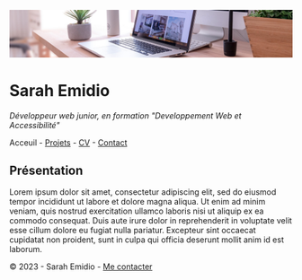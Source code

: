 ![bureau](bureau.jpg)

# Sarah Emidio

*Développeur web junior, en formation "Developpement Web et Accessibilité"*

Acceuil - [Projets](Projets.md) - [CV](CV.md) - [Contact]() 

## Présentation

Lorem ipsum dolor sit amet, consectetur adipiscing elit, sed do eiusmod tempor incididunt ut labore et dolore magna aliqua. Ut enim ad minim veniam, quis nostrud exercitation ullamco laboris nisi ut aliquip ex ea commodo consequat. Duis aute irure dolor in reprehenderit in voluptate velit esse cillum dolore eu fugiat nulla pariatur. Excepteur sint occaecat cupidatat non proident, sunt in culpa qui officia deserunt mollit anim id est laborum.


© 2023 - Sarah Emidio - [Me contacter](https://github.com/Sarah-Emidio) 